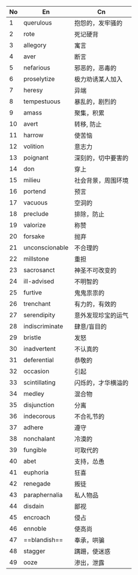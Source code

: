 | No  | En             | Cn        |
| --- | -------------- | --------- |
| 1   | querulous      | 抱怨的，发牢骚的  |
| 2   | rote           | 死记硬背      |
| 3   | allegory       | 寓言        |
| 4   | aver           | 断言        |
| 5   | nefarious      | 邪恶的，恶毒的   |
| 6   | proselytize    | 极力劝诱某人加入  |
| 7   | heresy         | 异端        |
| 8   | tempestuous    | 暴乱的，剧烈的   |
| 9   | amass          | 聚集，积累     |
| 10  | avert          | 转移, 防止    |
| 11  | harrow         | 使苦恼       |
| 12  | volition       | 意志力       |
| 13  | poignant       | 深刻的，切中要害的 |
| 14  | don            | 穿上        |
| 15  | milieu         | 社会背景，周围环境 |
| 16  | portend        | 预言        |
| 17  | vacuous        | 空洞的       |
| 18  | preclude       | 排除，防止     |
| 19  | valorize       | 称赞        |
| 20  | forsake        | 抛弃        |
| 21  | unconscionable | 不合理的      |
| 22  | millstone      | 重担        |
| 23  | sacrosanct     | 神圣不可改变的   |
| 24  | ill-advised    | 不明智的      |
| 25  | furtive        | 鬼鬼祟祟的     |
| 26  | trenchant      | 有力的，有效的   |
| 27  | serendipity    | 意外发现珍宝的运气 |
| 28  | indiscriminate | 肆意/盲目的    |
| 29  | bristle        | 发怒        |
| 30  | inadvertent    | 不认真的      |
| 31  | deferential    | 恭敬的       |
| 32  | occasion       | 引起        |
| 33  | scintillating  | 闪烁的，才华横溢的 |
| 34  | medley         | 混合物       |
| 35  | disjunction    | 分离        |
| 36  | indecorous     | 不合礼节的     |
| 37  | adhere         | 遵守        |
| 38  | nonchalant     | 冷漠的       |
| 39  | fungible       | 可取代的      |
| 40  | abet           | 支持，怂恿     |
| 41  | euphoria       | 狂喜        |
| 42  | renegade       | 叛徒        |
| 43  | paraphernalia  | 私人物品      |
| 44  | disdain        | 鄙视        |
| 45  | encroach       | 侵占        |
| 46  | ennoble        | 使高尚       |
| 47  | ==blandish==   | 奉承，哄骗     |
| 48  | stagger        | 蹒跚，使迷惑    |
| 49  | ooze           | 渗出，泄露     |
